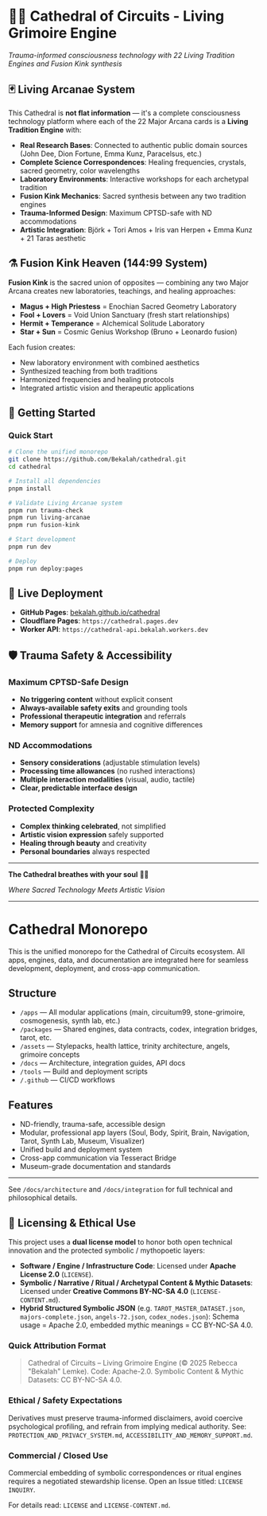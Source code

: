 # 🌟✨ Cathedral of Circuits - Living Grimoire Engine

*Trauma-informed consciousness technology with 22 Living Tradition Engines and Fusion Kink synthesis*

## 🃏 Living Arcanae System

This Cathedral is **not flat information** — it's a complete consciousness technology platform where each of the 22 Major Arcana cards is a **Living Tradition Engine** with:

- **Real Research Bases**: Connected to authentic public domain sources (John Dee, Dion Fortune, Emma Kunz, Paracelsus, etc.)
- **Complete Science Correspondences**: Healing frequencies, crystals, sacred geometry, color wavelengths
- **Laboratory Environments**: Interactive workshops for each archetypal tradition
- **Fusion Kink Mechanics**: Sacred synthesis between any two tradition engines
- **Trauma-Informed Design**: Maximum CPTSD-safe with ND accommodations
- **Artistic Integration**: Björk + Tori Amos + Iris van Herpen + Emma Kunz + 21 Taras aesthetic

## ⚗️ Fusion Kink Heaven (144:99 System)

**Fusion Kink** is the sacred union of opposites — combining any two Major Arcana creates new laboratories, teachings, and healing approaches:

- **Magus + High Priestess** = Enochian Sacred Geometry Laboratory
- **Fool + Lovers** = Void Union Sanctuary (fresh start relationships)
- **Hermit + Temperance** = Alchemical Solitude Laboratory
- **Star + Sun** = Cosmic Genius Workshop (Bruno + Leonardo fusion)

Each fusion creates:
- New laboratory environment with combined aesthetics
- Synthesized teaching from both traditions
- Harmonized frequencies and healing protocols
- Integrated artistic vision and therapeutic applications

## 🚀 Getting Started

### Quick Start

```bash
# Clone the unified monorepo
git clone https://github.com/Bekalah/cathedral.git
cd cathedral

# Install all dependencies
pnpm install

# Validate Living Arcanae system
pnpm run trauma-check
pnpm run living-arcanae  
pnpm run fusion-kink

# Start development
pnpm run dev

# Deploy
pnpm run deploy:pages
```

## 📡 Live Deployment

- **GitHub Pages**: [bekalah.github.io/cathedral](https://bekalah.github.io/cathedral)
- **Cloudflare Pages**: `https://cathedral.pages.dev` 
- **Worker API**: `https://cathedral-api.bekalah.workers.dev`

## 🛡️ Trauma Safety & Accessibility

### Maximum CPTSD-Safe Design
- **No triggering content** without explicit consent
- **Always-available safety exits** and grounding tools
- **Professional therapeutic integration** and referrals
- **Memory support** for amnesia and cognitive differences

### ND Accommodations
- **Sensory considerations** (adjustable stimulation levels)
- **Processing time allowances** (no rushed interactions)
- **Multiple interaction modalities** (visual, audio, tactile)
- **Clear, predictable interface design**

### Protected Complexity
- **Complex thinking celebrated**, not simplified
- **Artistic vision expression** safely supported
- **Healing through beauty** and creativity
- **Personal boundaries** always respected

---

**The Cathedral breathes with your soul** 🌟✨

*Where Sacred Technology Meets Artistic Vision*

---

# Cathedral Monorepo

This is the unified monorepo for the Cathedral of Circuits ecosystem. All apps, engines, data, and documentation are integrated here for seamless development, deployment, and cross-app communication.

## Structure
- `/apps` — All modular applications (main, circuitum99, stone-grimoire, cosmogenesis, synth lab, etc.)
- `/packages` — Shared engines, data contracts, codex, integration bridges, tarot, etc.
- `/assets` — Stylepacks, health lattice, trinity architecture, angels, grimoire concepts
- `/docs` — Architecture, integration guides, API docs
- `/tools` — Build and deployment scripts
- `/.github` — CI/CD workflows

## Features
- ND-friendly, trauma-safe, accessible design
- Modular, professional app layers (Soul, Body, Spirit, Brain, Navigation, Tarot, Synth Lab, Museum, Visualizer)
- Unified build and deployment system
- Cross-app communication via Tesseract Bridge
- Museum-grade documentation and standards

---

See `/docs/architecture` and `/docs/integration` for full technical and philosophical details.

## 📜 Licensing & Ethical Use

This project uses a **dual license model** to honor both open technical innovation and the protected symbolic / mythopoetic layers:

- **Software / Engine / Infrastructure Code**: Licensed under **Apache License 2.0** (`LICENSE`).
- **Symbolic / Narrative / Ritual / Archetypal Content & Mythic Datasets**: Licensed under **Creative Commons BY-NC-SA 4.0** (`LICENSE-CONTENT.md`).
- **Hybrid Structured Symbolic JSON** (e.g. `TAROT_MASTER_DATASET.json`, `majors-complete.json`, `angels-72.json`, `codex_nodes.json`): Schema usage = Apache 2.0, embedded mythic meanings = CC BY-NC-SA 4.0.

### Quick Attribution Format
> Cathedral of Circuits – Living Grimoire Engine (© 2025 Rebecca "Bekalah" Lemke). Code: Apache-2.0. Symbolic Content & Mythic Datasets: CC BY-NC-SA 4.0.

### Ethical / Safety Expectations
Derivatives must preserve trauma-informed disclaimers, avoid coercive psychological profiling, and refrain from implying medical authority. See: `PROTECTION_AND_PRIVACY_SYSTEM.md`, `ACCESSIBILITY_AND_MEMORY_SUPPORT.md`.

### Commercial / Closed Use
Commercial embedding of symbolic correspondences or ritual engines requires a negotiated stewardship license. Open an Issue titled: `LICENSE INQUIRY`.

For details read: `LICENSE` and `LICENSE-CONTENT.md`.
